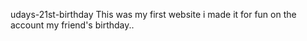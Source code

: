 udays-21st-birthday
This was my first website i made it for fun on the account my friend's birthday..
